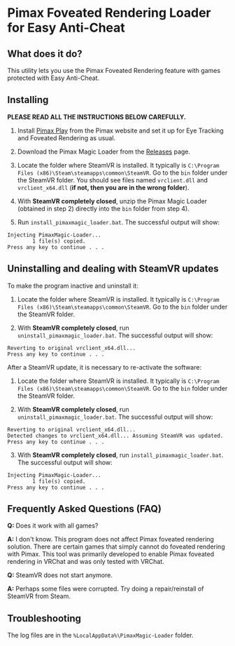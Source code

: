 # Pimax Foveated Rendering Loader for Easy Anti-Cheat

## What does it do?

This utility lets you use the Pimax Foveated Rendering feature with games protected with Easy Anti-Cheat.

## Installing

**PLEASE READ ALL THE INSTRUCTIONS BELOW CAREFULLY.**

1) Install [Pimax Play](https://pimax.com/pimax-pc) from the Pimax website and set it up for Eye Tracking and Foveated Rendering as usual.

2) Download the Pimax Magic Loader from the [Releases](https://github.com/mbucchia/PimaxMagic-Loader/releases) page.

3) Locate the folder where SteamVR is installed. It typically is `C:\Program Files (x86)\Steam\steamapps\common\SteamVR`. Go to the `bin` folder under the SteamVR folder. You should see files named `vrclient.dll` and `vrclient_x64.dll` (**if not, then you are in the wrong folder**).

4) With **SteamVR completely closed**, unzip the Pimax Magic Loader (obtained in step 2) directly into the `bin` folder from step 4).

5) Run `install_pimaxmagic_loader.bat`. The successful output will show:

```
Injecting PimaxMagic-Loader...
        1 file(s) copied.
Press any key to continue . . .
```

## Uninstalling and dealing with SteamVR updates

To make the program inactive and uninstall it:

1) Locate the folder where SteamVR is installed. It typically is `C:\Program Files (x86)\Steam\steamapps\common\SteamVR`. Go to the `bin` folder under the SteamVR folder.

2) With **SteamVR completely closed**, run `uninstall_pimaxmagic_loader.bat`. The successful output will show:

```
Reverting to original vrclient_x64.dll...
Press any key to continue . . .
```

After a SteamVR update, it is necessary to re-activate the software:

1) Locate the folder where SteamVR is installed. It typically is `C:\Program Files (x86)\Steam\steamapps\common\SteamVR`. Go to the `bin` folder under the SteamVR folder.

2) With **SteamVR completely closed**, run `uninstall_pimaxmagic_loader.bat`. The successful output will show:

```
Reverting to original vrclient_x64.dll...
Detected changes to vrclient_x64.dll... Assuming SteamVR was updated.
Press any key to continue . . .
```

3) With **SteamVR completely closed**, run `install_pimaxmagic_loader.bat`. The successful output will show:

```
Injecting PimaxMagic-Loader...
        1 file(s) copied.
Press any key to continue . . .
```

## Frequently Asked Questions (FAQ)

**Q:** Does it work with all games?

**A:** I don't know. This program does not affect Pimax foveated rendering solution. There are certain games that simply cannot do foveated rendering with Pimax. This tool was primarily developed to enable Pimax foveated rendering in VRChat and was only tested with VRChat.

**Q:** SteamVR does not start anymore.

**A:** Perhaps some files were corrupted. Try doing a repair/reinstall of SteamVR from Steam.

## Troubleshooting

The log files are in the `%LocalAppData%\PimaxMagic-Loader` folder.
